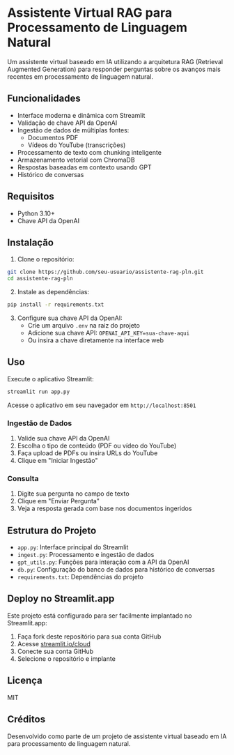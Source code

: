 # Assistente Virtual RAG para Processamento de Linguagem Natural

Um assistente virtual baseado em IA utilizando a arquitetura RAG (Retrieval Augmented Generation) para responder perguntas sobre os avanços mais recentes em processamento de linguagem natural.

## Funcionalidades

- Interface moderna e dinâmica com Streamlit
- Validação de chave API da OpenAI
- Ingestão de dados de múltiplas fontes:
  - Documentos PDF
  - Vídeos do YouTube (transcrições)
- Processamento de texto com chunking inteligente
- Armazenamento vetorial com ChromaDB
- Respostas baseadas em contexto usando GPT
- Histórico de conversas

## Requisitos

- Python 3.10+
- Chave API da OpenAI

## Instalação

1. Clone o repositório:
```bash
git clone https://github.com/seu-usuario/assistente-rag-pln.git
cd assistente-rag-pln
```

2. Instale as dependências:
```bash
pip install -r requirements.txt
```

3. Configure sua chave API da OpenAI:
   - Crie um arquivo `.env` na raiz do projeto
   - Adicione sua chave API: `OPENAI_API_KEY=sua-chave-aqui`
   - Ou insira a chave diretamente na interface web

## Uso

Execute o aplicativo Streamlit:
```bash
streamlit run app.py
```

Acesse o aplicativo em seu navegador em `http://localhost:8501`

### Ingestão de Dados

1. Valide sua chave API da OpenAI
2. Escolha o tipo de conteúdo (PDF ou vídeo do YouTube)
3. Faça upload de PDFs ou insira URLs do YouTube
4. Clique em "Iniciar Ingestão"

### Consulta

1. Digite sua pergunta no campo de texto
2. Clique em "Enviar Pergunta"
3. Veja a resposta gerada com base nos documentos ingeridos

## Estrutura do Projeto

- `app.py`: Interface principal do Streamlit
- `ingest.py`: Processamento e ingestão de dados
- `gpt_utils.py`: Funções para interação com a API da OpenAI
- `db.py`: Configuração do banco de dados para histórico de conversas
- `requirements.txt`: Dependências do projeto

## Deploy no Streamlit.app

Este projeto está configurado para ser facilmente implantado no Streamlit.app:

1. Faça fork deste repositório para sua conta GitHub
2. Acesse [streamlit.io/cloud](https://streamlit.io/cloud)
3. Conecte sua conta GitHub
4. Selecione o repositório e implante

## Licença

MIT

## Créditos

Desenvolvido como parte de um projeto de assistente virtual baseado em IA para processamento de linguagem natural.
